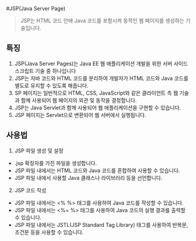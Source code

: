 #JSP(Java Server Page)
> JSP는 HTML 코드 안에 Java 코드를 포함시켜 동적인 웹 페이지를 생성하는 기술입니다.

## 특징
1. JSP(Java Server Pages)는 Java EE 웹 애플리케이션 개발을 위한 서버 사이드 스크립트 기술 중 하나입니다
2. JSP는 자바 코드와 HTML 코드를 분리하여 개발자가 HTML 코드와 Java 코드를 별도로 유지할 수 있도록 해줍니다.
3. SP 페이지는 일반적으로 HTML, CSS, JavaScript와 같은 클라이언트 측 웹 기술과 함께 사용되어 웹 페이지의 외관 및 동작을 결정합니다.
4. JSP는 Java Servlet과 함께 사용되어 웹 애플리케이션을 구현할 수 있습니다. 
5. JSP 페이지는 Servlet으로 변환되어 웹 서버에서 실행됩니다.


## 사용법
1. JSP 파일 생성 및 설정
- .jsp 확장자를 가진 파일을 생성합니다.
- JSP 파일 내에서는 HTML 코드와 Java 코드를 혼합하여 사용할 수 있습니다.
- JSP 파일 내에서 사용할 Java 클래스나 라이브러리 등을 선언합니다.
2. JSP 코드 작성
- JSP 파일 내에서는 <% %> 태그를 사용하여 Java 코드를 작성할 수 있습니다.
- JSP 파일 내에서는 <%= %> 태그를 사용하여 Java 코드의 실행 결과를 출력할 수 있습니다.
- JSP 파일 내에서는 JSTL(JSP Standard Tag Library) 태그를 사용하여 반복문, 조건문 등을 사용할 수 있습니다.

